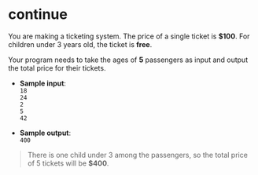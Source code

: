 # continue

You are making a ticketing system. The price of a single ticket is **$100**. For children under 3 years old, the ticket is **free**.

Your program needs to take the ages of **5** passengers as input and output the total price for their tickets.

- **Sample input**:  
`18`  
`24`  
`2`  
`5`  
`42`

- **Sample output**:  
`400`

> There is one child under 3 among the passengers, so the total price of 5 tickets will be **$400**.